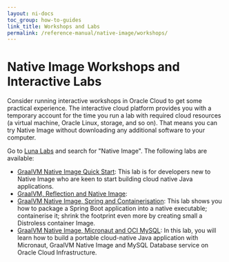 ```yaml
---
layout: ni-docs
toc_group: how-to-guides
link_title: Workshops and Labs
permalink: /reference-manual/native-image/workshops/
---
```


# Native Image Workshops and Interactive Labs

Consider running interactive workshops in Oracle Cloud to get some practical experience. 
The interactive cloud platform provides you with a temporary account for the time you run a lab with required cloud resources (a virtual machine, Oracle Linux, storage, and so on).
That means you can try Native Image without downloading any additional software to your computer.

Go to [Luna Labs](https://luna.oracle.com/) and search for "Native Image". 
The following labs are available:

- [GraalVM Native Image Quick Start](https://luna.oracle.com/lab/47dafec8-4095-4fba-8313-dad43a64dee4): This lab is for developers new to Native Image who are keen to start building cloud native Java applications.
- [GraalVM, Reflection and Native Image](https://luna.oracle.com/lab/5fde71fb-8044-4c82-aa1c-3f2e5771caed):
- [GraalVM Native Image, Spring and Containerisation](https://luna.oracle.com/lab/fdfd090d-e52c-4481-a8de-dccecdca7d68): This lab shows you how to package a Spring Boot application into a native executable; containerise it; shrink the footprint even more by creating small a Distroless container Image.
- [GraalVM Native Image, Micronaut and OCI MySQL](https://luna.oracle.com/lab/a78388fd-c15f-48b4-96aa-5e4716ae236c): In this lab, you will learn how to build a portable cloud-native Java application with Micronaut, GraalVM Native Image and MySQL Database service on Oracle Cloud Infrastructure.